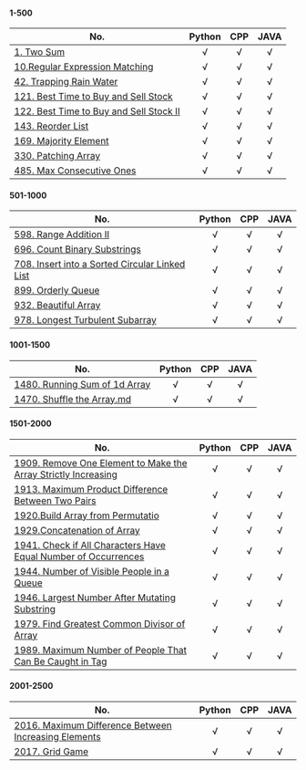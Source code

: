 #### 1-500
 No.    | Python     | CPP     | JAVA   
 -------- | :-----------:  | :-----------: | :-----------:  
[1. Two Sum](https://github.com/bakerston/CodingContest/blob/main/LeetCode/1-500/1.%20Two%20Sum.md) | &radic;     | &radic;   | &radic;
[10.Regular Expression Matching](https://github.com/bakerston/CodingContest/blob/main/LeetCode/1-500/10.%20Regular%20Expression%20Matching.md)   | &radic;     | &radic;   | &radic;
[42. Trapping Rain Water](https://github.com/bakerston/CodingContest/blob/main/LeetCode/1-500/42.%20Trapping%20Rain%20Water.md) | &radic;     | &radic;   | &radic;
[121. Best Time to Buy and Sell Stock](https://github.com/bakerston/CodingContest/blob/main/LeetCode/1-500/121.%20Best%20Time%20to%20Buy%20and%20Sell%20Stock.md) | &radic;     | &radic;   | &radic;
[122. Best Time to Buy and Sell Stock II](https://github.com/bakerston/CodingContest/blob/main/LeetCode/1-500/122.%20Best%20Time%20to%20Buy%20and%20Sell%20Stock%20II.md) | &radic;     | &radic;   | &radic;
[143. Reorder List](https://github.com/bakerston/CodingContest/blob/main/LeetCode/1-500/143.%20Reorder%20List.md) | &radic;     | &radic;   | &radic;
[169. Majority Element](https://github.com/bakerston/CodingContest/blob/main/LeetCode/1-500/169.%20Majority%20Element.md) | &radic;     | &radic;   | &radic;
[330. Patching Array](https://github.com/bakerston/CodingContest/blob/main/LeetCode/1-500/330.%20Patching%20Array.md) | &radic;     | &radic;   | &radic;
[485. Max Consecutive Ones](https://github.com/bakerston/CodingContest/blob/main/LeetCode/1-500/485.%20Max%20Consecutive%20Ones.md) | &radic;     | &radic;   | &radic;

#### 501-1000
 No.    | Python     | CPP     | JAVA   
 -------- | :-----------:  | :-----------: | :-----------:  
[598. Range Addition II](https://github.com/bakerston/CodingContest/blob/main/LeetCode/501-1000/598.%20Range%20Addition%20II.md) | &radic;     | &radic;   | &radic;
[696. Count Binary Substrings](https://github.com/bakerston/CodingContest/blob/main/LeetCode/501-1000/696.%20Count%20Binary%20Substrings.md)| &radic;     | &radic;   | &radic;
[708. Insert into a Sorted Circular Linked List](https://github.com/bakerston/CodingContest/new/main/LeetCode/501-1000) | &radic;     | &radic;   | &radic;
[899. Orderly Queue](https://github.com/bakerston/CodingContest/blob/main/LeetCode/501-1000/899.%20Orderly%20Queue.md) | &radic;     | &radic;   | &radic;
[932. Beautiful Array](https://github.com/bakerston/CodingContest/blob/main/LeetCode/501-1000/932.%20Beautiful%20Array.md) | &radic;     | &radic;   | &radic;
[978. Longest Turbulent Subarray](https://github.com/bakerston/CodingContest/blob/main/LeetCode/501-1000/978.%20Longest%20Turbulent%20Subarray.md) | &radic;     | &radic;   | &radic;

#### 1001-1500

No.      | Python     | CPP     | JAVA    
 -------- | :-----------:  | :-----------: | :-----------: 
 [1480. Running Sum of 1d Array](https://github.com/bakerston/CodingContest/blob/main/LeetCode/1001-1500/1480.%20Running%20Sum%20of%201d%20Array.md)     | &radic;   | &radic;  | &radic; 
[1470. Shuffle the Array.md](https://github.com/bakerston/CodingContest/blob/main/LeetCode/1001-1500/1470.%20Shuffle%20the%20Array.md)| &radic;  | &radic;  | &radic;  


#### 1501-2000

No.      | Python     | CPP     | JAVA    
 -------- | :-----------:  | :-----------: | :-----------: 
 [1909. Remove One Element to Make the Array Strictly Increasing](https://github.com/bakerston/CodingContest/blob/main/LeetCode/1501-2000/1909.%20Remove%20One%20Element%20to%20Make%20the%20Array%20Strictly%20Increasing.md) | &radic;   | &radic;  | &radic; 
 [1913. Maximum Product Difference Between Two Pairs](https://github.com/bakerston/CodingContest/blob/main/LeetCode/1501-2000/1913.%20Maximum%20Product%20Difference%20Between%20Two%20Pairs.md) | &radic;   | &radic;  | &radic; 
[1920.Build Array from Permutatio](https://github.com/bakerston/CodingContest/blob/main/LeetCode/1501-2000/1920.%20Build%20Array%20from%20Permutation.md) | &radic;   | &radic;  | &radic; 
[1929.Concatenation of Array](https://github.com/bakerston/CodingContest/blob/main/LeetCode/1501-2000/1929.%20Concatenation%20of%20Array.md) | &radic; | &radic; | &radic;
[1941. Check if All Characters Have Equal Number of Occurrences](https://github.com/bakerston/CodingContest/blob/main/LeetCode/1501-2000/1941.%20Check%20if%20All%20Characters%20Have%20Equal%20Number%20of%20Occurrences.md) | &radic; | &radic; | &radic;
[1944. Number of Visible People in a Queue](https://github.com/bakerston/CodingContest/blob/main/LeetCode/1501-2000/1944.%20Number%20of%20Visible%20People%20in%20a%20Queue.md) | &radic; | &radic; | &radic;
[1946. Largest Number After Mutating Substring](https://github.com/bakerston/CodingContest/blob/main/LeetCode/1501-2000/1946.%20Largest%20Number%20After%20Mutating%20Substring.md) | &radic; | &radic; | &radic;
[1979. Find Greatest Common Divisor of Array](https://github.com/bakerston/CodingContest/blob/main/LeetCode/1501-2000/1979.%20Find%20Greatest%20Common%20Divisor%20of%20Array.md) | &radic;   | &radic;  | &radic; 
[1989. Maximum Number of People That Can Be Caught in Tag](https://github.com/bakerston/CodingContest/blob/main/LeetCode/1501-2000/1989.%20Maximum%20Number%20of%20People%20That%20Can%20Be%20Caught%20in%20Tag.md) | &radic;   | &radic;  | &radic; 


#### 2001-2500
No. | Python | CPP | JAVA
----- | :------: | :------: | :----------: |
[2016. Maximum Difference Between Increasing Elements](https://github.com/bakerston/CodingContest/blob/main/LeetCode/2001-2500/2016.%20Maximum%20Difference%20Between%20Increasing%20Elements.md) | &radic;     | &radic;   | &radic;
[2017. Grid Game](https://github.com/bakerston/CodingContest/blob/main/LeetCode/2001-2500/2017.%20Grid%20Game.md)  | &radic;     | &radic;   | &radic;
